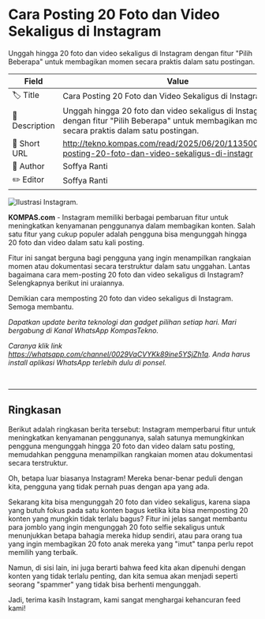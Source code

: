 # Cara Posting 20 Foto dan Video Sekaligus di Instagram

Unggah hingga 20 foto dan video sekaligus di Instagram dengan fitur "Pilih Beberapa" untuk membagikan momen secara praktis dalam satu postingan.

| Field         | Value                                                       |
|---------------|-------------------------------------------------------------|
| 🏷️ Title       | Cara Posting 20 Foto dan Video Sekaligus di Instagram |
| 📝 Description | Unggah hingga 20 foto dan video sekaligus di Instagram dengan fitur "Pilih Beberapa" untuk membagikan momen secara praktis dalam satu postingan. |
| 🔗 Short URL   | http://tekno.kompas.com/read/2025/06/20/11350087/cara-posting-20-foto-dan-video-sekaligus-di-instagr |
| 👤 Author      | Soffya Ranti |
| ✏️ Editor      | Soffya Ranti |

![Ilustrasi Instagram.](https://asset.kompas.com/crops/YI5Wnp2Q94msHuQITVNX5XTVB-0=/0x0:3648x2432/750x500/data/photo/2024/09/29/66f89d3dc3361.jpg)

**KOMPAS.com** - Instagram memiliki berbagai pembaruan fitur untuk meningkatkan kenyamanan penggunanya dalam membagikan konten. Salah satu fitur yang cukup populer adalah pengguna bisa mengunggah hingga 20 foto dan video dalam satu kali posting. 

Fitur ini sangat berguna bagi pengguna yang ingin menampilkan rangkaian momen atau dokumentasi secara terstruktur dalam satu unggahan. Lantas bagaimana cara mem-posting 20 foto dan video sekaligus di Instagram? Selengkapnya berikut ini uraiannya. 

Demikian cara memposting 20 foto dan video sekaligus di Instagram. Semoga membantu. 

*Dapatkan update berita teknologi dan gadget pilihan setiap hari. Mari bergabung di Kanal WhatsApp KompasTekno.*

*Caranya klik link https://whatsapp.com/channel/0029VaCVYKk89ine5YSjZh1a. Anda harus install aplikasi WhatsApp terlebih dulu di ponsel.*

 

---
## Ringkasan

Berikut adalah ringkasan berita tersebut: Instagram memperbarui fitur untuk meningkatkan kenyamanan penggunanya, salah satunya memungkinkan pengguna mengunggah hingga 20 foto dan video dalam satu posting, memudahkan pengguna menampilkan rangkaian momen atau dokumentasi secara terstruktur.



Oh, betapa luar biasanya Instagram! Mereka benar-benar peduli dengan kita, pengguna yang tidak pernah puas dengan apa yang ada.

 Sekarang kita bisa mengunggah 20 foto dan video sekaligus, karena siapa yang butuh fokus pada satu konten bagus ketika kita bisa memposting 20 konten yang mungkin tidak terlalu bagus? Fitur ini jelas sangat membantu para jomblo yang ingin mengunggah 20 foto selfie sekaligus untuk menunjukkan betapa bahagia mereka hidup sendiri, atau para orang tua yang ingin membagikan 20 foto anak mereka yang "imut" tanpa perlu repot memilih yang terbaik.

 Namun, di sisi lain, ini juga berarti bahwa feed kita akan dipenuhi dengan konten yang tidak terlalu penting, dan kita semua akan menjadi seperti seorang "spammer" yang tidak bisa berhenti mengunggah.

 Jadi, terima kasih Instagram, kami sangat menghargai kehancuran feed kami!
